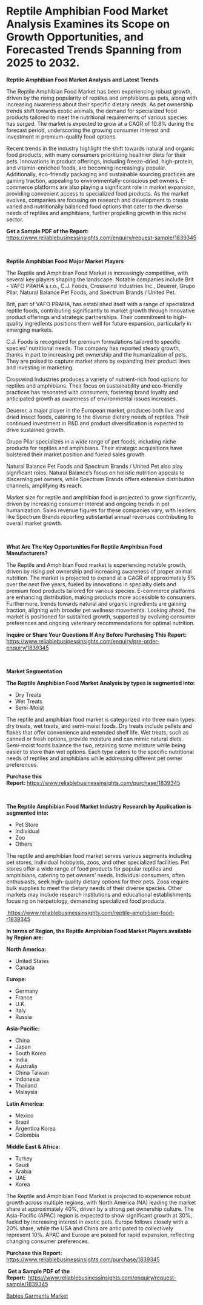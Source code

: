 <p><h1>Reptile Amphibian Food Market Analysis Examines its Scope on Growth Opportunities, and Forecasted Trends Spanning from 2025 to 2032.</h1></p><p><strong>Reptile Amphibian Food Market Analysis and Latest Trends</strong></p>
<p><p>The Reptile Amphibian Food Market has been experiencing robust growth, driven by the rising popularity of reptiles and amphibians as pets, along with increasing awareness about their specific dietary needs. As pet ownership trends shift towards exotic animals, the demand for specialized food products tailored to meet the nutritional requirements of various species has surged. The market is expected to grow at a CAGR of 10.8% during the forecast period, underscoring the growing consumer interest and investment in premium-quality food options.</p><p>Recent trends in the industry highlight the shift towards natural and organic food products, with many consumers prioritizing healthier diets for their pets. Innovations in product offerings, including freeze-dried, high-protein, and vitamin-enriched foods, are becoming increasingly popular. Additionally, eco-friendly packaging and sustainable sourcing practices are gaining traction, appealing to environmentally-conscious pet owners. E-commerce platforms are also playing a significant role in market expansion, providing convenient access to specialized food products. As the market evolves, companies are focusing on research and development to create varied and nutritionally balanced food options that cater to the diverse needs of reptiles and amphibians, further propelling growth in this niche sector.</p></p>
<p><strong>Get a Sample PDF of the Report:&nbsp;</strong> <a href="https://www.reliablebusinessinsights.com/enquiry/request-sample/1839345?utm_campaign=3288&utm_medium=2&utm_source=Github&utm_content=ia&utm_term=05042025&utm_id=reptile-amphibian-food">https://www.reliablebusinessinsights.com/enquiry/request-sample/1839345</a></p>
<p>&nbsp;</p>
<p><strong>Reptile Amphibian Food Major Market Players</strong></p>
<p><p>The Reptile and Amphibian Food Market is increasingly competitive, with several key players shaping the landscape. Notable companies include Brit - VAFO PRAHA s.r.o., C.J. Foods, Crosswind Industries Inc., Deuerer, Grupo Pilar, Natural Balance Pet Foods, and Spectrum Brands / United Pet. </p><p>Brit, part of VAFO PRAHA, has established itself with a range of specialized reptile foods, contributing significantly to market growth through innovative product offerings and strategic partnerships. Their commitment to high-quality ingredients positions them well for future expansion, particularly in emerging markets.</p><p>C.J. Foods is recognized for premium formulations tailored to specific species' nutritional needs. The company has reported steady growth, thanks in part to increasing pet ownership and the humanization of pets. They are poised to capture market share by expanding their product lines and investing in marketing.</p><p>Crosswind Industries produces a variety of nutrient-rich food options for reptiles and amphibians. Their focus on sustainability and eco-friendly practices has resonated with consumers, fostering brand loyalty and anticipated growth as awareness of environmental issues increases.</p><p>Deuerer, a major player in the European market, produces both live and dried insect foods, catering to the diverse dietary needs of reptiles. Their continued investment in R&D and product diversification is expected to drive sustained growth.</p><p>Grupo Pilar specializes in a wide range of pet foods, including niche products for reptiles and amphibians. Their strategic acquisitions have bolstered their market position and fueled sales growth.</p><p>Natural Balance Pet Foods and Spectrum Brands / United Pet also play significant roles. Natural Balance’s focus on holistic nutrition appeals to discerning pet owners, while Spectrum Brands offers extensive distribution channels, amplifying its reach.</p><p>Market size for reptile and amphibian food is projected to grow significantly, driven by increasing consumer interest and ongoing trends in pet humanization. Sales revenue figures for these companies vary, with leaders like Spectrum Brands reporting substantial annual revenues contributing to overall market growth.</p></p>
<p>&nbsp;</p>
<p><strong>What Are The Key Opportunities For Reptile Amphibian Food Manufacturers?</strong></p>
<p><p>The Reptile and Amphibian Food market is experiencing notable growth, driven by rising pet ownership and increasing awareness of proper animal nutrition. The market is projected to expand at a CAGR of approximately 5% over the next five years, fueled by innovations in specialty diets and premium food products tailored for various species. E-commerce platforms are enhancing distribution, making products more accessible to consumers. Furthermore, trends towards natural and organic ingredients are gaining traction, aligning with broader pet wellness movements. Looking ahead, the market is positioned for sustained growth, supported by evolving consumer preferences and ongoing veterinary recommendations for optimal nutrition.</p></p>
<p><strong>Inquire or Share Your Questions If Any Before Purchasing This Report:</strong> <a href="https://www.reliablebusinessinsights.com/enquiry/pre-order-enquiry/1839345?utm_campaign=3288&utm_medium=2&utm_source=Github&utm_content=ia&utm_term=05042025&utm_id=reptile-amphibian-food">https://www.reliablebusinessinsights.com/enquiry/pre-order-enquiry/1839345</a></p>
<p>&nbsp;</p>
<p><strong>Market Segmentation</strong></p>
<p><strong>The Reptile Amphibian Food Market Analysis by types is segmented into:</strong></p>
<p><ul><li>Dry Treats</li><li>Wet Treats</li><li>Semi-Moist</li></ul></p>
<p><p>The reptile and amphibian food market is categorized into three main types: dry treats, wet treats, and semi-moist foods. Dry treats include pellets and flakes that offer convenience and extended shelf life. Wet treats, such as canned or fresh options, provide moisture and can mimic natural diets. Semi-moist foods balance the two, retaining some moisture while being easier to store than wet options. Each type caters to the specific nutritional needs of reptiles and amphibians while addressing different pet owner preferences.</p></p>
<p><strong>Purchase this Report:&nbsp;</strong><a href="https://www.reliablebusinessinsights.com/purchase/1839345?utm_campaign=3288&utm_medium=2&utm_source=Github&utm_content=ia&utm_term=05042025&utm_id=reptile-amphibian-food">https://www.reliablebusinessinsights.com/purchase/1839345</a></p>
<p>&nbsp;</p>
<p><strong>The Reptile Amphibian Food Market Industry Research by Application is segmented into:</strong></p>
<p><ul><li>Pet Store</li><li>Individual</li><li>Zoo</li><li>Others</li></ul></p>
<p><p>The reptile and amphibian food market serves various segments including pet stores, individual hobbyists, zoos, and other specialized facilities. Pet stores offer a wide range of food products for popular reptiles and amphibians, catering to pet owners’ needs. Individual consumers, often enthusiasts, seek high-quality dietary options for their pets. Zoos require bulk supplies to meet the dietary needs of their diverse species. Other markets may include research institutions and educational establishments focusing on herpetology, demanding specialized food products.</p></p>
<p><a href="https://www.reliablebusinessinsights.com/reptile-amphibian-food-r1839345?utm_campaign=3288&utm_medium=2&utm_source=Github&utm_content=ia&utm_term=05042025&utm_id=reptile-amphibian-food">&nbsp;https://www.reliablebusinessinsights.com/reptile-amphibian-food-r1839345</a></p>
<p><strong>In terms of Region, the Reptile Amphibian Food Market Players available by Region are:</strong></p>
<p>
    <p> <strong> North America: </strong>
        <ul>
            <li>United States</li>
            <li>Canada</li>
        </ul>
        </p> 
    <p> <strong> Europe: </strong>
        <ul>
            <li>Germany</li>
            <li>France</li>
            <li>U.K.</li>
            <li>Italy</li>
            <li>Russia</li>
        </ul>
        </p> 
    <p> <strong> Asia-Pacific: </strong>
        <ul>
            <li>China</li>
            <li>Japan</li>
            <li>South Korea</li>
            <li>India</li>
            <li>Australia</li>
            <li>China Taiwan</li>
            <li>Indonesia</li>
            <li>Thailand</li>
            <li>Malaysia</li>
        </ul>
        </p> 
    <p> <strong> Latin America: </strong>
        <ul>
            <li>Mexico</li>
            <li>Brazil</li>
            <li>Argentina Korea</li>
            <li>Colombia</li>
        </ul>
        </p> 
    <p> <strong> Middle East & Africa: </strong>
        <ul>
            <li>Turkey</li>
            <li>Saudi</li>
            <li>Arabia</li>
            <li>UAE</li>
            <li>Korea</li>
        </ul>
    </p>
    </p>
<p><p>The Reptile and Amphibian Food Market is projected to experience robust growth across multiple regions, with North America (NA) leading the market share at approximately 40%, driven by a strong pet ownership culture. The Asia-Pacific (APAC) region is expected to show significant growth at 30%, fueled by increasing interest in exotic pets. Europe follows closely with a 20% share, while the USA and China are anticipated to collectively represent 10%. APAC and Europe are poised for rapid expansion, reflecting changing consumer preferences.</p></p>
<p><strong>Purchase this Report: </strong><a href="https://www.reliablebusinessinsights.com/purchase/1839345?utm_campaign=3288&utm_medium=2&utm_source=Github&utm_content=ia&utm_term=05042025&utm_id=reptile-amphibian-food">https://www.reliablebusinessinsights.com/purchase/1839345</a></p>
<p>&nbsp;<strong>Get a Sample PDF of the Report:&nbsp;&nbsp;</strong><a href="https://www.reliablebusinessinsights.com/enquiry/request-sample/1839345?utm_campaign=3288&utm_medium=2&utm_source=Github&utm_content=ia&utm_term=05042025&utm_id=reptile-amphibian-food">https://www.reliablebusinessinsights.com/enquiry/request-sample/1839345</a></p>
<p><strong></strong></p>
<p><p><a href="https://github.com/bulkagumanvv/Market-Research-Report-List-1/blob/main/babies-garments-market.md?utm_campaign=3288&utm_medium=2&utm_source=Github&utm_content=ia&utm_term=05042025&utm_id=reptile-amphibian-food">Babies Garments Market</a></p></p>
